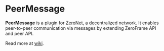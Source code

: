 # PeerMessage

**PeerMessage** is a plugin for [ZeroNet](https://github.com/HelloZeroNet/ZeroNet), a decentralized network. It enables peer-to-peer communication via messages by extending ZeroFrame API and peer API.


Read more at [wiki](https://github.com/HelloZeroNet/Plugin-PeerMessage/wiki).